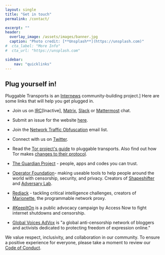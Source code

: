 ```yaml
---
layout: single
title: "Get in touch"
permalink: /contact/

excerpt: ""
header:
  overlay_image: /assets/images/banner.jpg
  caption: "Photo credit: [**Unsplash**](https://unsplash.com)"
#  cta_label: "More Info"
#  cta_url: "https://unsplash.com"

sidebar:
    nav: "quicklinks"
---
```



## Plug yourself in!

Pluggable Transports is an [Internews](https://internews.org) community-building project.] Here are some links that will help you get plugged in.

* Join us on [IRC](https://webchat.oftc.net/?channels=pluggable-transports)[Inactive], [Matrix](https://matrix.to/#/#pluggable-transports:matrix.org), [Slack](https://openobservatory.slack.com/messages/pluggable-transports/) or [Mattermost](https://community.internetfreedomfestival.org/community/channels/pluggable-transport) chat.

* Submit an issue for the website [here](https://github.com/Pluggable-Transports/Pluggable-Transports-website/issues).

* Join the [Network Traffic Obfuscation](https://groups.google.com/forum/#!forum/traffic-obf) email list.

* Connect with us on [Twitter](https://twitter.com/plugtransports).

* Read the [Tor project's guide](https://tb-manual.torproject.org/circumvention/) to pluggable transports. Also find out how Tor makes [changes to their protocol](https://blog.torproject.org/tor-design-proposals-how-we-make-changes-our-protocol).

* [The Guardian Project](https://guardianproject.info/) - people, apps and codes you can trust.

* [Operator Foundation](https://operatorfoundation.org)- making useable tools to help people around the world with censorship, security, and privacy. Creators of [Shapeshifter](https://github.com/OperatorFoundation/?q=anticensorship) and [Adversary Lab](https://github.com/OperatorFoundation/AdversaryLab).

* [Redjack](https://www.redjack.com) - tackling critical intelligence challenges, creators of [Marionette](https://github.com/marionette-tg/marionette), the programmable network proxy.

* [#KeepItOn](https://www.accessnow.org/keepiton/) is a public advocacy campaign by Access Now to fight internet shutdowns and censorship.

* [Global Voices AdVox](https://advox.globalvoices.org/) is "a global anti-censorship network of bloggers and activists dedicated to protecting freedom of expression online."

We value respect, inclusivity, and collaboration in our community. To ensure a positive experience for everyone, please take a moment to review our [Code of Conduct](/code-of-conduct/).
